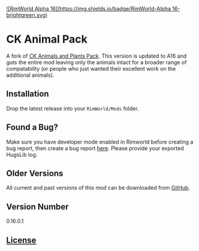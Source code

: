[![RimWorld Alpha 16](https://img.shields.io/badge/RimWorld-Alpha 16-brightgreen.svg)](http://rimworldgame.com/)

# CK Animal Pack
A fork of [CK Animals and Plants Pack](https://github.com/kaptain-kavern/CK_AnimalPlant_Pack). This version is updated to A16 and guts the entire mod leaving only the animals intact for a broader range of compatability (or people who just wanted their excellent work on the additional animals).

## Installation
Drop the latest release into your `RimWorld/Mods` folder.

## Found a Bug?
Make sure you have developer mode enabled in Rimworld before creating a bug report, then create a bug report [here](https://github.com/Qwynn/CKAnimalPack/issues). Please provide your exported HugsLib log.

## Older Versions
All current and past versions of this mod can be downloaded from [GitHub](https://github.com/Qwynn/CKAnimalPack/releases).

## Version Number
0.16.0.1

## [License](https://creativecommons.org/licenses/by-nc-sa/4.0/)
